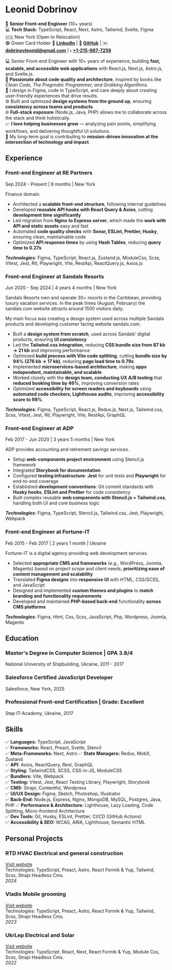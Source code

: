 # Leonid Dobrinov

📌 **Senior Front-end Engineer** (10+ years)  
💻 **Tech Stack:** TypeScript, React, Next, Astro, Tailwind, Svelte, Figma  
🇺🇸 New York (Open to Relocation)  
🟢 Green Card Holder
🔗 **[LinkedIn](https://www.linkedin.com/in/leon740/)** | 🔗 **[GitHub](https://github.com/Leon740)** | ✉️ **[dobrinovleonid@gmail.com](mailto:dobrinovleonid@gmail.com)** | 📞 **[+1-215-987-7259](tel:12159877259)**

💻 Senior Front-end Engineer with 10+ years of experience, building **fast, scalable, and accessible web applications** with React.js, Next.js, Astro.js, and Svelte.js.  
🧠 **Passionate about code quality and architecture**, inspired by books like _Clean Code, The Pragmatic Programmer, and Grokking Algorithms_.  
🎨 I design in Figma, code in TypeScript, and care deeply about creating user-friendly experiences that drive results.  
⚙️ Built and optimized **design systems from the ground up**, ensuring **consistency across teams and products**.  
🌐 **Full-stack exposure** (Node.js, Java, PHP) allows me to collaborate across the stack and think holistically.  
📈 **I love helping businesses grow** — analyzing pain points, simplifying workflows, and delivering thoughtful UI solutions.  
🚀 My long-term goal is contributing to **mission-driven innovation at the intersection of technology and impact**.

## Experience

### Front-end Engineer at RE Partners

Sep 2024 - Present | 8 months | New York

Finance domain.

- Architected a **scalable front-end structure**, following internal guidelines
- Developed **reusable API hooks with React Query & Axios**, cutting **development time significantly**
- Led migration from **Nginx to Express server**, which made the **work with API and static assets** easy and fast
- Automated **code quality checks** with **Sonar, ESLint, Prettier, Husky**, ensuring clean, maintainable code
- Optimized **API response times** by using **Hash Tables**, reducing **query time to 0.27s**

**_Technologies_**: Figma, TypeScript, React.js, Zustand.js, ModuleCss, Scss, Vitest, Jest, Rtl, Playwright, Vite, RestApi, ReactQuery.js, Axios.js

### Front-end Engineer at Sandals Resorts

Jun 2020 - Sep 2024 | 4 years 4 months | New York

Sandals Resorts own and operate 30+ resorts in the Caribbean, providing luxury vacation services.
In the peak times (August, February) the sandals.com website attracts around 1500 visitors daily.

My main focus was creating a design system used across multiple Sandals products and developing customer facing website sandals.com.

- Built a **design system from scratch**, used across Sandals’ digital products, ensuring **UI consistency**
- Led the **Tailwind.css integration**, reducing **CSS bundle size from 87 kb → 21 kb** and improving performance
- Optimized **build process with Vite code splitting**, cutting **bundle size by 94% (276 kb → 17 kb)**, reducing **page load time to 0.79s**
- Implemented **microservices-based architecture**, making **apps independent, maintainable, and scalable**
- Worked closely with the **design team, conducting UX A/B testing** that **reduced booking time by 46%**, improving conversion rates
- Optimized **accessibility for screen readers and keyboards** using **automated code checkers, Lighthouse audits**, improving **accessibility score to 98%**

**_Technologies_**: Figma, TypeScript, React.js, Redux.js, Next.js, Tailwind.css, Scss, Vitest, Jest, Rtl, Playwright, Vite, RestApi, GraphQL

### Front-end Engineer at ADP

Feb 2017 - Jun 2020 | 3 years 5 months | New York

ADP provides accounting and retirement savings services.

- Setup **web-components project environment** using Stencil.js framework
- Integrated **Storybook for documentation**
- Configured **testing infrastructure**: **Jest** for unit tests and **Playwright** for end-to-end coverage
- Established **development conventions**: Git commit standards with **Husky hooks**, **ESLint and Prettier** for code consistency
- Built complex reusable **web components with Stencil.js + Tailwind.css**, handling both UI and core business logic

**_Technologies_**: Figma, TypeScript, Stencil.js, Tailwind.css, Jest, Playwright, Webpack

### Front-end Engineer at Fortune-IT

Feb 2015 - Feb 2017 | 2 years 1 month | Ukraine

Fortune-IT is a digital agency providing web development services.

- Selected **appropriate CMS and frameworks** (e.g., WordPress, Joomla, Magento) based on project scope and client needs, **prioritizing ease of content management and scalability**
- Translated **Figma designs** into **responsive UI** with HTML, CSS/SCSS, and JavaScript
- Designed and implemented **custom themes and plugins** to **match branding and functionality requirements**
- Developed and maintained **PHP-based back-end** functionality **across CMS platforms**

**_Technologies_**: Figma, Html, Css, Scss, JavaScript, Php, Wordpress, Joomla, Magento

## Education

### Master's Degree in Computer Science | GPA 3.8/4

National University of Shipbuilding, Ukraine, 2011 - 2017

### Salesforce Certified JavaScript Developer

Salesforce, New York, 2025

### Professional Front-end Certification | Grade: Excellent

Step IT-Academy, Ukraine, 2017

## Skills

✅ **Languages:** TypeScript, JavaScript  
✅ **Frameworks:** React, Preact, Svelte, Stencil  
✅ **Meta-Frameworks:** Next, Astro
✅ **State Managers:** Redux, MobX, Zustand  
✅ **API:** Axios, ReactQuery, Rest, GraphQL  
✅ **Styling:** TailwindCSS, SCSS, CSS-in-JS, ModuleCSS  
✅ **Bundlers:** Vite, Webpack  
✅ **Testing:** Vitest, Jest, React Testing Library, Playwright, Storybook  
✅ **CMS:** Strapi, Contentful, Wordpress  
✅ **UI/UX Design:** Figma, Sketch, Photoshop, Illustrator  
✅ **Back-End:** Node.js, Express, Nginx, MongoDB, MySQL, Postgres, Java, PHP
✅ **Performance & Architecture:** Lighthouse, Lazy Loading, Code Splitting, Micro-frontend Architecture  
✅ **Dev Tools:** Git, Husky, ESLint, Prettier, CI/CD (GitHub Actions)  
✅ **Accessibility & SEO:** WCAG, ARIA, Lighthouse, Semantic HTML

## Personal Projects

### RTD HVAC Electrical and general construction

[Visit website](https://rtdhvac.netlify.app)  
Technologies: TypeScript, Preact, Astro, React Formik & Yup, Tailwind, Scss, Strapi Headless Cms.  
_2024_

### Vladis Mobile grooming

[Visit website](https://vladismobilgrooming.com)  
Technologies: TypeScript, Preact, Astro, React Formik & Yup, Tailwind, Scss, Strapi Headless Cms.  
_2023_

### UkrLep Electrical and Solar

[Visit website](https://ukrlep.com)  
Technologies: TypeScript, React, Next, React Formik & Yup, Module Css, Scss, Strapi Headless Cms.  
_2022_

<!-- Tesla, SpaceX, OpenAI, Stanford, Palo Alto, Silicon Valley, California, Innovation, Disruption, Mission-driven, High-impact, EV, Autonomous Vehicles, Full Self-Driving, Dojo, Optimus, Robotics, Embedded Systems, Hardware-Software Integration, AI, Machine Learning, React, Next.js, Astro, Svelte, TailwindCSS, TypeScript, JavaScript, Front-end Architecture, Web Performance, Code Splitting, Vite, Lighthouse, Accessibility, WCAG, Responsive Design, Scalable UI, UI/UX Design, Figma, Systems Thinking, Clean Code, Pragmatic Programmer, Grokking Algorithms, Micro-frontends, React Native, Product Development, Early-Stage Startup, Growth Stage Startup, MVP Development, Rapid Prototyping, Consulting, Tech Consulting, Agile, CI/CD, GitHub Actions, Developer Experience, Cross-functional Teams, Full-stack Collaboration, Design Systems, Reusability, Testing, Playwright, Jest, Vitest, GraphQL, REST APIs, SaaS, B2B Platforms, Internal Tools, Performance Optimization, Technical Leadership, Code Quality, Developer Productivity, Software Craftsmanship -->
